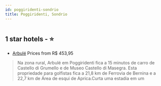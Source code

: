 ```yaml
---
id: poggiridenti-sondrio
title: Poggiridenti, Sondrio
---
```


<center><img src="https://i.travelapi.com/hotels/23000000/22160000/22157000/22156925/4c214297_z.jpg" alt="" /></center>


##  1 star hotels - ⭐️

-    [Arbulé](https://www.hurb.com/br/aud/https://www.hurb.com/br/hotels/poggiridenti/arbule-HT-BWGF?cmp=18055) Prices from R$ 453,95
   > Na zona rural, Arbulé em Poggiridenti fica a 15 minutos de carro de Castello di Grumello e de Museo Castello di Masegra.  Esta propriedade para golfistas fica a 21,8 km de Ferrovia de Bernina e a 22,7 km de Área de esqui de Aprica.Curta uma estadia em um 
